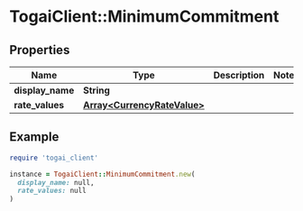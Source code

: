 # TogaiClient::MinimumCommitment

## Properties

| Name | Type | Description | Notes |
| ---- | ---- | ----------- | ----- |
| **display_name** | **String** |  |  |
| **rate_values** | [**Array&lt;CurrencyRateValue&gt;**](CurrencyRateValue.md) |  |  |

## Example

```ruby
require 'togai_client'

instance = TogaiClient::MinimumCommitment.new(
  display_name: null,
  rate_values: null
)
```

